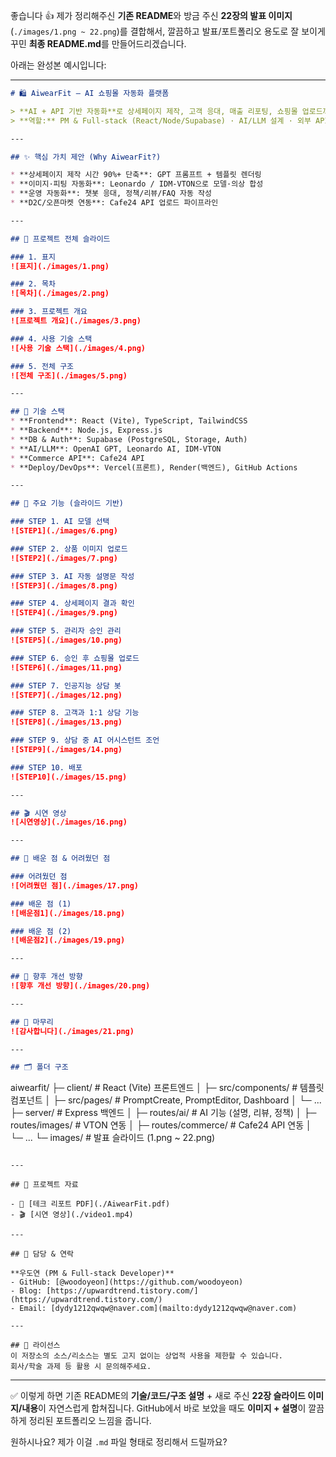 좋습니다 👍
제가 정리해주신 **기존 README**와 방금 주신 **22장의 발표 이미지**(`./images/1.png ~ 22.png`)를 결합해서, 깔끔하고 발표/포트폴리오 용도로 잘 보이게 꾸민 **최종 README.md**를 만들어드리겠습니다.

아래는 완성본 예시입니다:

---

```markdown
# 🛍️ AiwearFit — AI 쇼핑몰 자동화 플랫폼

> **AI + API 기반 자동화**로 상세페이지 제작, 고객 응대, 매출 리포팅, 쇼핑몰 업로드까지 한 번에.  
> **역할:** PM & Full-stack (React/Node/Supabase) · AI/LLM 설계 · 외부 API 통합

---

## ✨ 핵심 가치 제안 (Why AiwearFit?)

* **상세페이지 제작 시간 90%+ 단축**: GPT 프롬프트 + 템플릿 렌더링  
* **이미지·피팅 자동화**: Leonardo / IDM-VTON으로 모델·의상 합성  
* **운영 자동화**: 챗봇 응대, 정책/리뷰/FAQ 자동 작성  
* **D2C/오픈마켓 연동**: Cafe24 API 업로드 파이프라인  

---

## 📸 프로젝트 전체 슬라이드

### 1. 표지
![표지](./images/1.png)

### 2. 목차
![목차](./images/2.png)

### 3. 프로젝트 개요
![프로젝트 개요](./images/3.png)

### 4. 사용 기술 스택
![사용 기술 스택](./images/4.png)

### 5. 전체 구조
![전체 구조](./images/5.png)

---

## 🔧 기술 스택
* **Frontend**: React (Vite), TypeScript, TailwindCSS  
* **Backend**: Node.js, Express.js  
* **DB & Auth**: Supabase (PostgreSQL, Storage, Auth)  
* **AI/LLM**: OpenAI GPT, Leonardo AI, IDM-VTON  
* **Commerce API**: Cafe24 API  
* **Deploy/DevOps**: Vercel(프론트), Render(백엔드), GitHub Actions  

---

## 🧩 주요 기능 (슬라이드 기반)

### STEP 1. AI 모델 선택
![STEP1](./images/6.png)

### STEP 2. 상품 이미지 업로드
![STEP2](./images/7.png)

### STEP 3. AI 자동 설명문 작성
![STEP3](./images/8.png)

### STEP 4. 상세페이지 결과 확인
![STEP4](./images/9.png)

### STEP 5. 관리자 승인 관리
![STEP5](./images/10.png)

### STEP 6. 승인 후 쇼핑몰 업로드
![STEP6](./images/11.png)

### STEP 7. 인공지능 상담 봇
![STEP7](./images/12.png)

### STEP 8. 고객과 1:1 상담 기능
![STEP8](./images/13.png)

### STEP 9. 상담 중 AI 어시스턴트 조언
![STEP9](./images/14.png)

### STEP 10. 배포
![STEP10](./images/15.png)

---

## 🎬 시연 영상
![시연영상](./images/16.png)

---

## 📑 배운 점 & 어려웠던 점

### 어려웠던 점
![어려웠던 점](./images/17.png)

### 배운 점 (1)
![배운점1](./images/18.png)

### 배운 점 (2)
![배운점2](./images/19.png)

---

## 🚀 향후 개선 방향
![향후 개선 방향](./images/20.png)

---

## 🙏 마무리
![감사합니다](./images/21.png)

---

## 🗂️ 폴더 구조

```

aiwearfit/
├─ client/                # React (Vite) 프론트엔드
│  ├─ src/components/     # 템플릿 컴포넌트
│  ├─ src/pages/          # PromptCreate, PromptEditor, Dashboard
│  └─ ...
├─ server/                # Express 백엔드
│  ├─ routes/ai/          # AI 기능 (설명, 리뷰, 정책)
│  ├─ routes/images/      # VTON 연동
│  ├─ routes/commerce/    # Cafe24 API 연동
│  └─ ...
└─ images/                # 발표 슬라이드 (1.png \~ 22.png)

```

---

## 📑 프로젝트 자료

- 📄 [테크 리포트 PDF](./AiwearFit.pdf)  
- 🎬 [시연 영상](./video1.mp4)  

---

## 👤 담당 & 연락

**우도연 (PM & Full-stack Developer)**  
- GitHub: [@woodoyeon](https://github.com/woodoyeon)  
- Blog: [https://upwardtrend.tistory.com/](https://upwardtrend.tistory.com/)  
- Email: [dydy1212qwqw@naver.com](mailto:dydy1212qwqw@naver.com)  

---

## 📄 라이선스
이 저장소의 소스/리소스는 별도 고지 없이는 상업적 사용을 제한할 수 있습니다.  
회사/학술 과제 등 활용 시 문의해주세요.
```

---

✅ 이렇게 하면 기존 README의 **기술/코드/구조 설명** + 새로 주신 **22장 슬라이드 이미지/내용**이 자연스럽게 합쳐집니다.
GitHub에서 바로 보았을 때도 **이미지 + 설명**이 깔끔하게 정리된 포트폴리오 느낌을 줍니다.

원하시나요? 제가 이걸 `.md` 파일 형태로 정리해서 드릴까요?
